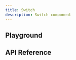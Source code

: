 ```yaml
---
title: Switch
description: Switch component
---
```


<script lang="ts">
    import {Switch} from '$lib';
    import {docSwitchPropsDefs} from '$lib/components/Switch/Switch.props';
    import ApiReference from '$lib-doc/components/ApiReference.svelte';
    import Playground from '$lib-doc/components/Playground.svelte';
    import PlaygroundForm from '$lib-doc/components/PlaygroundForm.svelte';

    let props = {}
</script>

## Playground

<Playground>
    <Switch slot="component" {...props}/>
    <PlaygroundForm slot="form" bind:props schema={docSwitchPropsDefs} />
</Playground>

## API Reference

<ApiReference data={docSwitchPropsDefs}></ApiReference>
